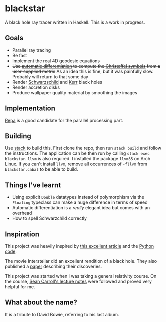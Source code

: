 # blackstar
A black hole ray tracer written in Haskell. This is a work in progress.

## Goals
* Parallel ray tracing
* Be fast
* Implement the real 4D geodesic equations
* ~~Use [automatic differentiation](https://en.wikipedia.org/wiki/Automatic_differentiation) to compute the [Christoffel symbols](https://en.wikipedia.org/wiki/Levi-Civita_connection#Christoffel_symbols) from a user-supplied metric~~ As an idea this is fine, but it was painfully slow. Probably will return to that some day
* Render [Schwarzschild](https://en.wikipedia.org/wiki/Schwarzschild_metric) and [Kerr](https://en.wikipedia.org/wiki/Kerr_metric) black holes
* Render accretion disks
* Produce wallpaper quality material by smoothing the images

## Implementation
[Repa](https://hackage.haskell.org/package/repa) is a good candidate for the parallel processing part.

## Building
Use [stack](http://docs.haskellstack.org/en/stable/README/) to build this. First clone the repo, then run `stack build` and follow the instructions. The application can be then run by calling `stack exec blackstar`. `llvm` is also required. I installed the package `llvm35` on Arch Linux. If you can't install `llvm`, remove all occurrences of `-fllvm` from `blackstar.cabal` to be able to build.

## Things I've learnt
* Using explicit `Double` datatypes instead of polymorphism via the `Floating` typeclass can make a huge difference in terms of speed
* Automatic differentiation is a *really* elegant idea but comes with an overhead
* How to spell Schwarzchild correctly

## Inspiration
This project was heavily inspired by [this excellent article](http://rantonels.github.io/starless/) and the [Python code](http://github.com/rantonels/starless).

The movie Interstellar did an excellent rendition of a black hole. They also published a [paper](http://iopscience.iop.org/article/10.1088/0264-9381/32/6/065001) describing their discoveries.

This project was started when I was taking a general relativity course. On the course, [Sean Carroll's lecture notes](http://arxiv.org/pdf/gr-qc/9712019.pdf) were followed and proved very helpful for me.

## What about the name?
It is a tribute to David Bowie, referring to his last album.

